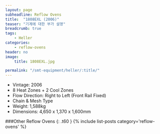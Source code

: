 ```yaml
---
layout: page
subheadline: Reflow Ovens
title:  "1808EXL (2006)"
teaser: "기계에 대한 부가 설명"
breadcrumb: true
tags:
    - Heller
categories:
    - reflow-ovens
header: no
image:
    title: 1808EXL.jpg

permalink: "/smt-equipment/heller/:title/"
---
```


- Vintage: 2006
- 8 Heat Zones + 2 Cool Zones
- Flow Direction: Right to Left (Front Rail Fixed)
- Chain & Mesh Type
- Weight: 1,588kg
- Dimensions: 4,650 x 1,370 x 1,600mm

###Other Reflow Ovens
{: .t60 }
{% include list-posts category='reflow-ovens' %}
